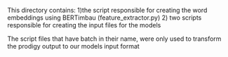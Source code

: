 This directory contains:
1)the script responsible for creating the word embeddings using BERTimbau (feature_extractor.py)
2) two scripts responsible for creating the input files for the models 

The script files that have batch in their name, were only used to transform the prodigy output to our models input format
